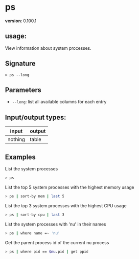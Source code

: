 # ps

**version**: 0.100.1

## **usage**:

View information about system processes.

## Signature

`> ps --long`

## Parameters

- `--long`: list all available columns for each entry

## Input/output types:

| input   | output |
| ------- | ------ |
| nothing | table  |

## Examples

List the system processes

```bash
> ps
```

List the top 5 system processes with the highest memory usage

```bash
> ps | sort-by mem | last 5
```

List the top 3 system processes with the highest CPU usage

```bash
> ps | sort-by cpu | last 3
```

List the system processes with 'nu' in their names

```bash
> ps | where name =~ 'nu'
```

Get the parent process id of the current nu process

```bash
> ps | where pid == $nu.pid | get ppid
```
